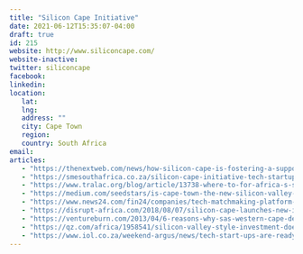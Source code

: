 ```yaml
---
title: "Silicon Cape Initiative"
date: 2021-06-12T15:35:07-04:00
draft: true
id: 215
website: http://www.siliconcape.com/
website-inactive: 
twitter: siliconcape
facebook: 
linkedin: 
location: 
   lat: 
   lng: 
   address: ""
   city: Cape Town
   region: 
   country: South Africa 
email: 
articles:
   - "https://thenextweb.com/news/how-silicon-cape-is-fostering-a-supportive-ecosystem-for-startups-in-south-africa"
   - "https://smesouthafrica.co.za/silicon-cape-initiative-tech-startups/"
   - "https://www.tralac.org/blog/article/13738-where-to-for-africa-s-silicon-valley.html"
   - "https://medium.com/seedstars/is-cape-town-the-new-silicon-valley-dd4fc6e02ac8"
   - "https://www.news24.com/fin24/companies/tech-matchmaking-platform-between-cape-town-and-stockholm-launched-20210302"
   - "https://disrupt-africa.com/2018/08/07/silicon-cape-launches-new-innovation-support-model/"
   - "https://ventureburn.com/2013/04/6-reasons-why-sas-western-cape-deserves-to-be-called-silicon-cape/"
   - "https://qz.com/africa/1958541/silicon-valley-style-investment-doesnt-work-for-african-startups/"
   - "https://www.iol.co.za/weekend-argus/news/tech-start-ups-are-ready-for-a-national-start-up-act-c95a1705-229d-4089-87cd-bf1f20448c85"
---
```


